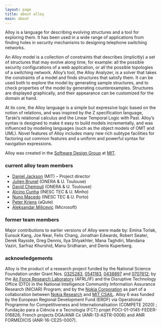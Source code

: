 ```yaml
---
layout: page
title: about alloy
main: about
---
```


Alloy is a language for describing evolving structures and a tool for exploring
them. It has been used in a wide range of applications from finding
holes in security mechanisms to designing telephone switching
networks.

An Alloy model is a collection of constraints that describes
(implicitly) a set of structures that may evolve along time, for example: all the possible
security configurations of a web application, or all the possible
topologies of a switching network. Alloy’s tool, the Alloy Analyzer,
is a solver that takes the constraints of a model and finds structures
that satisfy them. It can be used both to explore the model by
generating sample structures, and to check properties of the model by
generating counterexamples. Structures are displayed graphically, and
their appearance can be customized for the domain at hand.

At its core, the Alloy language is a simple but expressive logic based
on the notion of relations, and was inspired by the Z specification
language, Tarski’s relational calculus and the Linear Temporal Logic with Past. Alloy’s syntax is designed
to make it easy to build models incrementally, and was influenced by
modeling languages (such as the object models of OMT and UML). Novel
features of Alloy includes many new rich subtype facilities for factoring out
common features and a uniform and powerful syntax for navigation
expressions.

Alloy was created in the [Software Design Group](http://sdg.csail.mit.edu) at [MIT](http://mit.edu).

### current alloy team members

* [Daniel Jackson](https://people.csail.mit.edu/dnj/) (MIT) – Project director
* [Julien Brunel](https://www.onera.fr/fr/staff/julien-brunel) (ONERA & U. Toulouse)
* [David Chemouil](https://www.onera.fr/fr/staff/david-chemouil) (ONERA & U. Toulouse)
* [Alcino Cunha](https://alcinocunha.github.io/) (INESC TEC & U. Minho)
* [Nuno Macedo](https://nmacedo.github.io/) (INESC TEC & U. Porto)
* [Peter Kriens](https://www.aqute.biz/) (aQute)
* [Aleksandar Milicevic](http://people.csail.mit.edu/aleks) (Microsoft) 

### former team members

Major contributions to earlier versions of Alloy were made by: Emina Torlak, Eunsuk Kang, Joe Near, Felix
Chang, Jonathan Edwards, Robert Seater, Derek Rayside, Greg Dennis, Ilya Shlyakhter, Mana Taghdiri, Mandana Vaziri, Sarfraz Khurshid, Manu Sridharan, and Denis Kuperberg.

### acknowledgements

Alloy is the product of a research project funded by the National Science Foundation under Grant Nos. [0325283](http://www.nsf.gov/awardsearch/showAward.do?AwardNumber=0325283), [0541183](http://www.nsf.gov/awardsearch/showAward.do?AwardNumber=0541183), [0438897](http://www.nsf.gov/awardsearch/showAward.do?AwardNumber=0438897) and [0707612](http://www.nsf.gov/awardsearch/showAward.do?AwardNumber=0707612); by the [Air Force Research Laboratory](http://www.wpafb.af.mil/AFRL/) (AFRL/IF) and the Disruptive Technology Office (DTO) in the National Intelligence Community Information Assurance Research (NICIAR) Program; and by the [Nokia Corporation](http://www.nokia.com) as part of a collaboration between [Nokia Research](http://research.nokia.com/) and [MIT CSAIL](http://www.csail.mit.edu/). 
Alloy 6 was funded by the European Regional Development Fund (ERDF) via Operational Programme for Competitiveness and Internationalisation (COMPETE 2020) ; Fundação para a Ciência e a Tecnologia (FCT) projet POCI-01-0145-FEDER-016826;
French projects DGA/ANR Cx (ANR-13-ASTR-0006) and ANR FORMEDICIS (ANR-16-CE25-0007).

